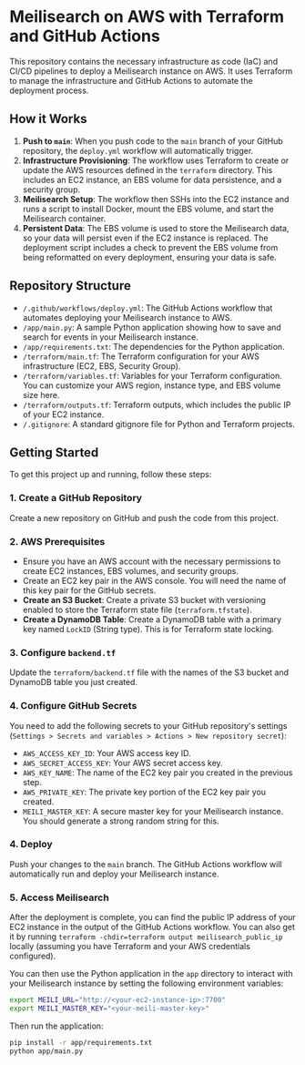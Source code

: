 # Meilisearch on AWS with Terraform and GitHub Actions

This repository contains the necessary infrastructure as code (IaC) and CI/CD pipelines to deploy a Meilisearch instance on AWS. It uses Terraform to manage the infrastructure and GitHub Actions to automate the deployment process.

## How it Works

1.  **Push to `main`**: When you push code to the `main` branch of your GitHub repository, the `deploy.yml` workflow will automatically trigger.
2.  **Infrastructure Provisioning**: The workflow uses Terraform to create or update the AWS resources defined in the `terraform` directory. This includes an EC2 instance, an EBS volume for data persistence, and a security group.
3.  **Meilisearch Setup**: The workflow then SSHs into the EC2 instance and runs a script to install Docker, mount the EBS volume, and start the Meilisearch container.
4.  **Persistent Data**: The EBS volume is used to store the Meilisearch data, so your data will persist even if the EC2 instance is replaced. The deployment script includes a check to prevent the EBS volume from being reformatted on every deployment, ensuring your data is safe.

## Repository Structure

-   `/.github/workflows/deploy.yml`: The GitHub Actions workflow that automates deploying your Meilisearch instance to AWS.
-   `/app/main.py`: A sample Python application showing how to save and search for events in your Meilisearch instance.
-   `/app/requirements.txt`: The dependencies for the Python application.
-   `/terraform/main.tf`: The Terraform configuration for your AWS infrastructure (EC2, EBS, Security Group).
-   `/terraform/variables.tf`: Variables for your Terraform configuration. You can customize your AWS region, instance type, and EBS volume size here.
-   `/terraform/outputs.tf`: Terraform outputs, which includes the public IP of your EC2 instance.
-   `/.gitignore`: A standard gitignore file for Python and Terraform projects.

## Getting Started

To get this project up and running, follow these steps:

### 1. Create a GitHub Repository

Create a new repository on GitHub and push the code from this project.

### 2. AWS Prerequisites

-   Ensure you have an AWS account with the necessary permissions to create EC2 instances, EBS volumes, and security groups.
-   Create an EC2 key pair in the AWS console. You will need the name of this key pair for the GitHub secrets.
-   **Create an S3 Bucket**: Create a private S3 bucket with versioning enabled to store the Terraform state file (`terraform.tfstate`).
-   **Create a DynamoDB Table**: Create a DynamoDB table with a primary key named `LockID` (String type). This is for Terraform state locking.

### 3. Configure `backend.tf`

Update the `terraform/backend.tf` file with the names of the S3 bucket and DynamoDB table you just created.

### 4. Configure GitHub Secrets

You need to add the following secrets to your GitHub repository's settings (`Settings > Secrets and variables > Actions > New repository secret`):

-   `AWS_ACCESS_KEY_ID`: Your AWS access key ID.
-   `AWS_SECRET_ACCESS_KEY`: Your AWS secret access key.
-   `AWS_KEY_NAME`: The name of the EC2 key pair you created in the previous step.
-   `AWS_PRIVATE_KEY`: The private key portion of the EC2 key pair you created.
-   `MEILI_MASTER_KEY`: A secure master key for your Meilisearch instance. You should generate a strong random string for this.

### 4. Deploy

Push your changes to the `main` branch. The GitHub Actions workflow will automatically run and deploy your Meilisearch instance.

### 5. Access Meilisearch

After the deployment is complete, you can find the public IP address of your EC2 instance in the output of the GitHub Actions workflow. You can also get it by running `terraform -chdir=terraform output meilisearch_public_ip` locally (assuming you have Terraform and your AWS credentials configured).

You can then use the Python application in the `app` directory to interact with your Meilisearch instance by setting the following environment variables:

```bash
export MEILI_URL="http://<your-ec2-instance-ip>:7700"
export MEILI_MASTER_KEY="<your-meili-master-key>"
```

Then run the application:

```bash
pip install -r app/requirements.txt
python app/main.py
```
